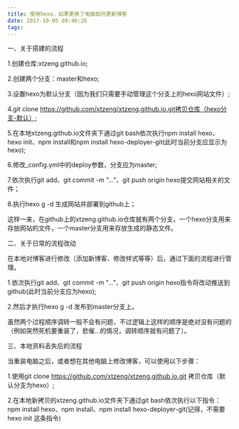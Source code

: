 ```yaml
---
title: 使用hexo，如果更换了电脑如何更新博客
date: 2017-10-05 09:46:26
tags:
---
```


一、关于搭建的流程

1.创建仓库:xtzeng.github.io;

2.创建两个分支：master和hexo;

3.设置hexo为默认分支（因为我们只需要手动管理这个分支上的hexo网站文件）;

4.git clone https://github.com/xtzeng/xtzeng.github.io.git拷贝仓库（hexo分支-默认）;

5.在本地xtzeng.github.io文件夹下通过git bash依次执行npm install hexo、hexo init、npm install和npm install hexo-deployer-git(此时当前分支应显示为hexo);

6.修改_config.yml中的deploy参数，分支应为master;

7.依次执行git add、git commit -m "..."、git push origin hexo提交网站相关的文件；

8.执行hexo g -d 生成网站并部署到github上；

这样一来，在github上的xtzeng.github.io仓库就有两个分支，一个hexo分支用来存放网站的文件，一个master分支用来存放生成的静态文件。

二、关于日常的流程改动

在本地对博客进行修改（添加新博客、修改样式等等）后，通过下面的流程进行管理。

1.依次执行git add、git commit -m "..."、git push origin hexo指令将改动推送到github(此时当前分支应为hexo);

2.然后才执行hexo g -d 发布到master分支上。

虽然两个过程顺序调转一般不会有问题，不过逻辑上这样的顺序是绝对没有问题的（例如突然死机要重装了，悲催...的情况，调转顺序就有问题了）。

三、本地资料丢失后的流程

当重装电脑之后，或者想在其他电脑上修改博客，可以使用以下步骤：

1.使用git clone https://github.com/xtzeng/xtzeng.github.io.git 拷贝仓库（默认分支为hexo）;

2.在本地新拷贝的xtzeng.github.io文件夹下通过git bash依次执行以下指令：npm install hexo、npm install、npm install hexo-deployer-git(记得，不需要hexo init 这条指令)

